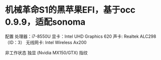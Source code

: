 # 机械革命S1的黑苹果EFI，基于occ 0.9.9，适配sonoma

配置
处理器：i7-8550U
显卡：Intel UHD Graphics 620
声卡: Realtek ALC298（ID：3）
无线网卡: Intel Wireless Ax200

非工作状态
独显 (Nvidia MX150/GTX)
指纹
